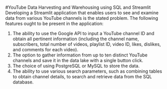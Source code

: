 #YouTube Data Harvesting and Warehousing using SQL and Streamlit
Developing a Streamlit application that enables users to see and examine data from various YouTube channels is the stated problem. The following features ought to be present in the application:
1. The ability to use the Google API to input a YouTube channel ID and obtain all pertinent information (including the channel name, subscribers, total number of videos, playlist ID, video ID, likes, dislikes, and comments for each video).
2. The option to gather information from up to ten distinct YouTube channels and save it in the data lake with a single button click.
3. The choice of using PostgreSQL or MySQL to store the data.
4. The ability to use various search parameters, such as combining tables to obtain channel details, to search and retrieve data from the SQL database.


